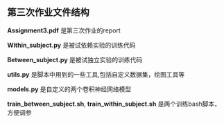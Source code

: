 ## 第三次作业文件结构

**Assignment3.pdf** 是第三次作业的report







**Within_subject.py** 是被试依赖实验的训练代码

**Between_subject.py** 是被试独立实验的训练代码

**utils.py** 是脚本中用到的一些工具,包括自定义数据集，绘图工具等

**models.py** 是自定义的两个卷积神经网络模型

**train_between_subject.sh**,   **train_within_subject.sh** 是两个训练bash脚本，方便调参